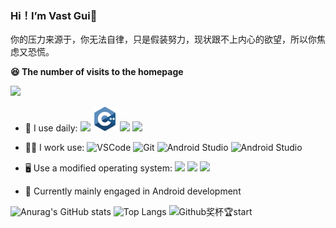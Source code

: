 ### Hi！I’m Vast Gui👋

你的压力来源于，你无法自律，只是假装努力，现状跟不上内心的欲望，所以你焦虑又恐慌。

**😆 The number of visits to the homepage**

[![](https://count.getloli.com/get/@SakurajimaMaii.github.readme)](https://count.getloli.com/)

- 🚀 I use daily: <img src="https://user-images.githubusercontent.com/46998172/188528750-03b1eaa4-eb23-4a5a-becd-5fcf393f2ab6.png" width="35"/> <img src="https://raw.githubusercontent.com/github/explore/180320cffc25f4ed1bbdfd33d4db3a66eeeeb358/topics/cpp/cpp.png" width="40"/> <img src="https://user-images.githubusercontent.com/46998172/188529229-93a41aef-2fe8-4ba8-af76-6579ad33c73e.png" width="40"/> <img src="https://user-images.githubusercontent.com/46998172/188529289-597cb8c5-0bbb-42ae-988d-2f9dd9b284db.png" width="40"/>

- 👨‍💼 I work use: ![VSCode](https://img.shields.io/badge/-VSCode-%231e3799?logo=VisualStudioCode) ![Git](https://img.shields.io/badge/-Git-%232d3436?logo=git&logoColor=d35400) ![Android Studio](https://img.shields.io/badge/-Android%20Studio-%2357606f?logo=AndroidStudio&logoColor=2ed573) ![Android Studio](https://img.shields.io/badge/-Github-%232f3542?logo=Github&logoColor=ffffff) 

- 🖥 Use a modified operating system: <img src="https://img.shields.io/badge/Android--0?style=social&logo=Android&logoColor=3DDC84"/> <img src="https://img.shields.io/badge/Windows10--0?style=social&logo=Windows&logoColor=0078D6"/> <img src="https://img.shields.io/badge/Centos7--0?style=social&logo=Centos&logoColor=262577"/>    

- 📓 Currently mainly engaged in Android development

![Anurag's GitHub stats](https://github-readme-stats-sigma-five.vercel.app/api?username=SakurajimaMaii&show_icons=true&theme=onedark&count_private=true)
![Top Langs](https://github-readme-stats-sigma-five.vercel.app/api/top-langs/?username=SakurajimaMaii&count_private=true&layout=compact&theme=onedark)
![Github奖杯🏆start](https://github-profile-trophy.vercel.app/?username=SakurajimaMaii&theme=onedark)
